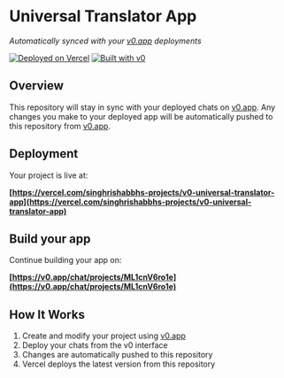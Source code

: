 # Universal Translator App

*Automatically synced with your [v0.app](https://v0.app) deployments*

[![Deployed on Vercel](https://img.shields.io/badge/Deployed%20on-Vercel-black?style=for-the-badge&logo=vercel)](https://vercel.com/singhrishabbhs-projects/v0-universal-translator-app)
[![Built with v0](https://img.shields.io/badge/Built%20with-v0.app-black?style=for-the-badge)](https://v0.app/chat/projects/ML1cnV6ro1e)

## Overview

This repository will stay in sync with your deployed chats on [v0.app](https://v0.app).
Any changes you make to your deployed app will be automatically pushed to this repository from [v0.app](https://v0.app).

## Deployment

Your project is live at:

**[https://vercel.com/singhrishabbhs-projects/v0-universal-translator-app](https://vercel.com/singhrishabbhs-projects/v0-universal-translator-app)**

## Build your app

Continue building your app on:

**[https://v0.app/chat/projects/ML1cnV6ro1e](https://v0.app/chat/projects/ML1cnV6ro1e)**

## How It Works

1. Create and modify your project using [v0.app](https://v0.app)
2. Deploy your chats from the v0 interface
3. Changes are automatically pushed to this repository
4. Vercel deploys the latest version from this repository